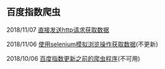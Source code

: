 ## 百度指数爬虫
2018/11/07 [直接发送http请求获取数据](https://github.com/longxiaofei/spider-BaiduIndex/tree/master/new_spider_without_selenium)
  
2018/11/06 [使用selenium模拟浏览操作获取数据](https://github.com/longxiaofei/spider-BaiduIndex/tree/master/new_spider_20181102)(不更新)
  
2018/10/06 [百度指数更新之前的爬虫程序](https://github.com/longxiaofei/spider-BaiduIndex/tree/master/baidu_spider)(不可用)
